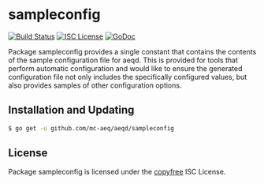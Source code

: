 sampleconfig
============

[![Build Status](http://img.shields.io/travis/decred/aeqd.svg)](https://travis-ci.org/decred/aeqd)
[![ISC License](http://img.shields.io/badge/license-ISC-blue.svg)](http://copyfree.org)
[![GoDoc](https://img.shields.io/badge/godoc-reference-blue.svg)](http://godoc.org/github.com/mc-aeq/aeqd/sampleconfig)

Package sampleconfig provides a single constant that contains the contents of
the sample configuration file for aeqd.  This is provided for tools that perform
automatic configuration and would like to ensure the generated configuration
file not only includes the specifically configured values, but also provides
samples of other configuration options.

## Installation and Updating

```bash
$ go get -u github.com/mc-aeq/aeqd/sampleconfig
```

## License

Package sampleconfig is licensed under the [copyfree](http://copyfree.org) ISC
License.
